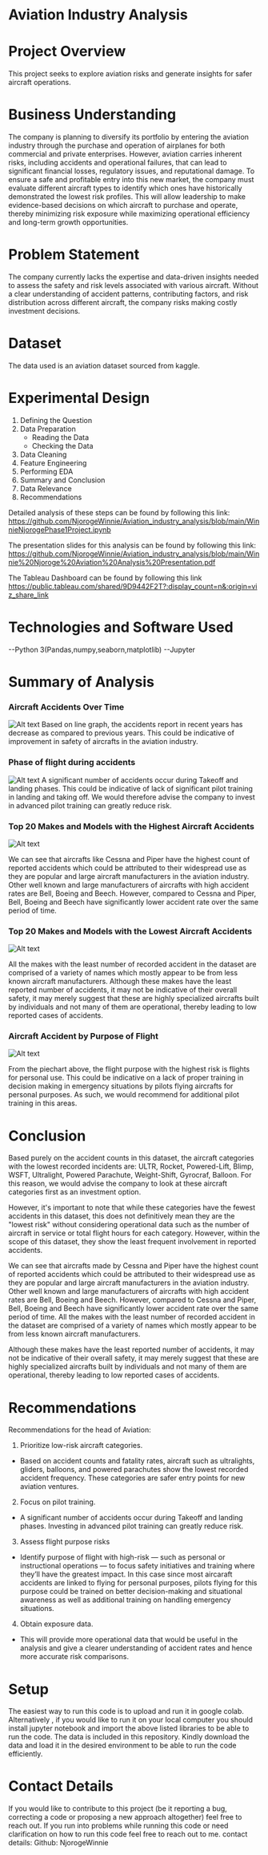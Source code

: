 # Aviation Industry Analysis

# Project Overview
This project seeks to explore aviation risks and generate insights for safer aircraft operations.

# Business Understanding
The company is planning to diversify its portfolio by entering the aviation industry through the purchase and operation of airplanes for both commercial and private enterprises. However, aviation carries inherent risks, including accidents and operational failures, that can lead to significant financial losses, regulatory issues, and reputational damage.
To ensure a safe and profitable entry into this new market, the company must evaluate different aircraft types to identify which ones have historically demonstrated the lowest risk profiles. This will allow leadership to make evidence-based decisions on which aircraft to purchase and operate, thereby minimizing risk exposure while maximizing operational efficiency and long-term growth opportunities.

# Problem Statement
The company currently lacks the expertise and data-driven insights needed to assess the safety and risk levels associated with various aircraft. Without a clear understanding of accident patterns, contributing factors, and risk distribution across different aircraft, the company risks making costly investment decisions.

# Dataset
The data used is an aviation dataset sourced from kaggle.

# Experimental Design
1. Defining the Question
2. Data Preparation
    * Reading the Data
    * Checking the Data
3. Data Cleaning
4. Feature Engineering
5. Performing EDA
6. Summary and Conclusion
7. Data Relevance
8. Recommendations

Detailed analysis of these steps can be found by following this link: https://github.com/NjorogeWinnie/Aviation_industry_analysis/blob/main/WinnieNjorogePhase1Project.ipynb

The presentation slides for this analysis can be found by following this link: https://github.com/NjorogeWinnie/Aviation_industry_analysis/blob/main/Winnie%20Njoroge%20Aviation%20Analysis%20Presentation.pdf 

The Tableau Dashboard can be found by following this link https://public.tableau.com/shared/9D9442F2T?:display_count=n&:origin=viz_share_link

# Technologies and Software Used
--Python 3(Pandas,numpy,seaborn,matplotlib)
--Jupyter

# Summary of Analysis
### Aircraft Accidents Over Time
![Alt text](https://github.com/NjorogeWinnie/Aviation_industry_analysis/blob/main/Images/Aircraft%20Accidents%20Over%20Time.png)
Based on line graph, the accidents report in recent years has decrease as compared to previous years. This could be indicative of improvement in safety of aircrafts in the aviation industry.

### Phase of flight during accidents
![Alt text](https://github.com/NjorogeWinnie/Aviation_industry_analysis/blob/main/Images/Phase%20of%20Flight.png)
A significant number of accidents occur during Takeoff and landing phases. This could be indicative of lack of significant pilot training in landing and taking off. We would therefore advise the company to invest in advanced pilot training can greatly reduce risk.

### Top 20 Makes  and Models with the Highest Aircraft Accidents
![Alt text](https://github.com/NjorogeWinnie/Aviation_industry_analysis/blob/main/Images/20%20top%20accident%20Prone%20Makes%20and%20Models.png)

We can see that aircrafts like Cessna and Piper have the highest count of reported accidents which could be attributed to their widespread use as they are popular and large aircraft manufacturers in the aviation industry.
Other well known and large manufacturers of aircrafts with high accident rates are Bell, Boeing and Beech.
However, compared to Cessna and Piper,  Bell, Boeing and Beech have significantly lower accident rate over the same period of time.

### Top 20 Makes  and Models with the Lowest Aircraft Accidents
![Alt text](https://github.com/NjorogeWinnie/Aviation_industry_analysis/blob/main/Images/20%20least%20accidental%20Makes%20and%20Models.png)

All the makes with the least number of recorded accident in the dataset are comprised of a variety of names which mostly appear to be from less known aircraft manufacturers.
Although these makes have the least reported number of accidents, it may not be indicative of their overall safety, it may merely suggest that these are highly specialized aircrafts built by individuals and not many of them are operational, thereby leading to low reported cases of accidents.

### Aircraft Accident by Purpose of Flight
![Alt text](https://github.com/NjorogeWinnie/Aviation_industry_analysis/blob/main/Images/Purpose%20of%20Flight.png)

From the piechart above, the flight purpose with the highest risk is flights for personal use. This could be indicative on a lack of proper training in decision making in emergency situations by pilots flying aircrafts for personal purposes.  As such, we would recommend for additional pilot training in this areas.

# Conclusion
Based purely on the accident counts in this dataset, the aircraft categories with the lowest recorded incidents are: ULTR, Rocket, Powered-Lift, Blimp, WSFT, Ultralight, Powered Parachute, Weight-Shift, Gyrocraf, Balloon.
For this reason, we would advise the company to look at these aircraft categories first as an investment option.

However, it's important to note that while these categories have the fewest accidents in this dataset, this does not definitively mean they are the "lowest risk" without considering operational data such as the number of aircraft in service or total flight hours for each category. However, within the scope of this dataset, they show the least frequent involvement in reported accidents.

We can see that aircrafts made by Cessna and Piper have the highest count of reported accidents which could be attributed to their widespread use as they are popular and large aircraft manufacturers in the aviation industry. Other well known and large manufacturers of aircrafts with high accident rates are Bell, Boeing and Beech.
However, compared to Cessna and Piper,  Bell, Boeing and Beech have significantly lower accident rate over the same period of time.
All the makes with the least number of recorded accident in the dataset are comprised of a variety of names which mostly appear to be from less known aircraft manufacturers.

Although these makes have the least reported number of accidents, it may not be indicative of their overall safety, it may merely suggest that these are highly specialized aircrafts built by individuals and not many of them are operational, thereby leading to low reported cases of accidents.

# Recommendations
Recommendations for the head of Aviation:
1. Prioritize low-risk aircraft categories.
* Based on accident counts and fatality rates, aircraft such as ultralights, gliders, balloons, and powered parachutes show the lowest recorded accident frequency. These categories are safer entry points for new aviation ventures.
2. Focus on pilot training.
* A significant number of accidents occur during Takeoff and landing phases. Investing in advanced pilot training can greatly reduce risk.

3. Assess flight purpose risks
* Identify purpose of flight with high-risk — such as personal or instructional operations — to focus safety initiatives and training where they’ll have the greatest impact. In this case since most aircaraft accidents are linked to flying for personal purposes, pilots flying for this purpose could be trained on better decision-making and situational awareness as well as additional training on handling emergency situations.

4. Obtain exposure data.
* This will provide more operational data that would be useful in the analysis and give a clearer understanding of accident rates and hence more accurate risk comparisons.

# Setup
The easiest way to run this code is to upload and run it in google colab. Alternatively , if you would like to run it on your local computer you should install jupyter notebook and import the above listed libraries to be able to run the code. The data is included in this repository. Kindly download the data and load it in the desired environment to be able to run the code efficiently.

# Contact Details
If you would like to contribute to this project (be it reporting a bug, correcting a code or proposing a new approach altogether) feel free to reach out. If you run into problems while running this code or need clarification on how to run this code feel free to reach out to me. contact details: Github: NjorogeWinnie
